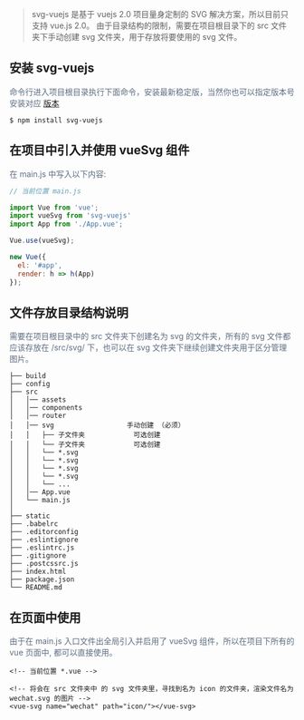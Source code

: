 > svg-vuejs 是基于 vuejs 2.0 项目量身定制的 SVG 解决方案，所以目前只支持 vue.js 2.0。 由于目录结构的限制，需要在项目根目录下的 src 文件夹下手动创建 svg 文件夹，用于存放将要使用的 svg 文件。

## 安装 svg-vuejs

<p style="color: #5e6d82; font-size: 14px;">
命令行进入项目根目录执行下面命令，安装最新稳定版，当然你也可以指定版本号安装对应
    <a href="/#/changelog-v4.0.7">版本</a>
</p>

```Shell
$ npm install svg-vuejs
```

## 在项目中引入并使用 vueSvg 组件

<p style="color: #5e6d82; font-size: 14px;">在 main.js 中写入以下内容:</p>

```js
// 当前位置 main.js

import Vue from 'vue';
import vueSvg from 'svg-vuejs'
import App from './App.vue';

Vue.use(vueSvg);

new Vue({
  el: '#app',
  render: h => h(App)
});
```

## 文件存放目录结构说明

<p style="color: #5e6d82; font-size: 14px;">
需要在项目根目录中的 src 文件夹下创建名为 svg 的文件夹，所有的 svg 文件都应该存放在 /src/svg/ 下，也可以在 svg 文件夹下继续创建文件夹用于区分管理图片。
</p>

```
├── build
├── config
├── src
│   │── assets
│   │── components
│   │── router
│   │── svg                  手动创建 （必须）   
│   │   ├── 子文件夹            可选创建
│   │   └── 子文件夹            可选创建
│   │   └── *.svg
│   │   └── *.svg
│   │   └── *.svg
│   │   └── *.svg
│   │   └── ...
│   │── App.vue
│   └── main.js
│
├── static
├── .babelrc
├── .editorconfig
├── .eslintignore
├── .eslintrc.js
├── .gitignore
├── .postcssrc.js
├── index.html
├── package.json
└── README.md
```


## 在页面中使用

<p style="color: #5e6d82; font-size: 14px;">
由于在 main.js 入口文件出全局引入并启用了 vueSvg 组件，所以在项目下所有的 vue 页面中, 都可以直接使用。
</p>

```vue
<!-- 当前位置 *.vue -->

<!-- 将会在 src 文件夹中 的 svg 文件夹里，寻找到名为 icon 的文件夹，渲染文件名为 wechat.svg 的图片 -->
<vue-svg name="wechat" path="icon/"></vue-svg>
```
